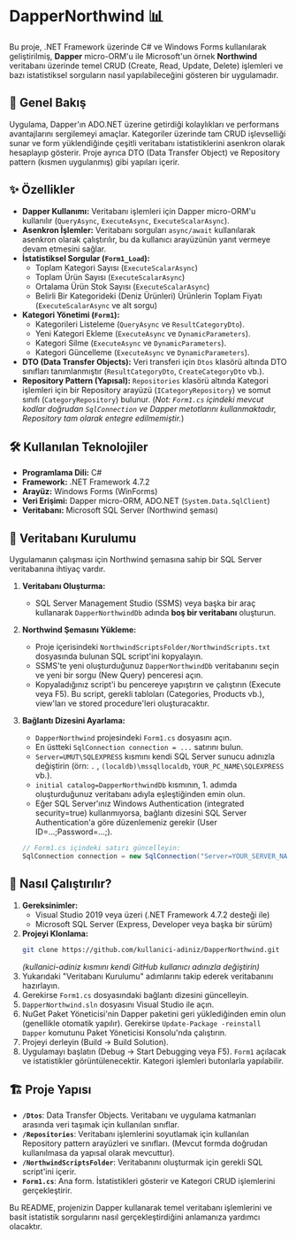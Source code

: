 # DapperNorthwind 📊

Bu proje, .NET Framework üzerinde C# ve Windows Forms kullanılarak geliştirilmiş, **Dapper** micro-ORM'u ile Microsoft'un örnek **Northwind** veritabanı üzerinde temel CRUD (Create, Read, Update, Delete) işlemleri ve bazı istatistiksel sorguların nasıl yapılabileceğini gösteren bir uygulamadır.

## 🚀 Genel Bakış

Uygulama, Dapper'ın ADO.NET üzerine getirdiği kolaylıkları ve performans avantajlarını sergilemeyi amaçlar. Kategoriler üzerinde tam CRUD işlevselliği sunar ve form yüklendiğinde çeşitli veritabanı istatistiklerini asenkron olarak hesaplayıp gösterir. Proje ayrıca DTO (Data Transfer Object) ve Repository pattern (kısmen uygulanmış) gibi yapıları içerir.

## ✨ Özellikler

*   **Dapper Kullanımı:** Veritabanı işlemleri için Dapper micro-ORM'u kullanılır (`QueryAsync`, `ExecuteAsync`, `ExecuteScalarAsync`).
*   **Asenkron İşlemler:** Veritabanı sorguları `async/await` kullanılarak asenkron olarak çalıştırılır, bu da kullanıcı arayüzünün yanıt vermeye devam etmesini sağlar.
*   **İstatistiksel Sorgular (`Form1_Load`):**
    *   Toplam Kategori Sayısı (`ExecuteScalarAsync`)
    *   Toplam Ürün Sayısı (`ExecuteScalarAsync`)
    *   Ortalama Ürün Stok Sayısı (`ExecuteScalarAsync`)
    *   Belirli Bir Kategorideki (Deniz Ürünleri) Ürünlerin Toplam Fiyatı (`ExecuteScalarAsync` ve alt sorgu)
*   **Kategori Yönetimi (`Form1`):**
    *   Kategorileri Listeleme (`QueryAsync` ve `ResultCategoryDto`).
    *   Yeni Kategori Ekleme (`ExecuteAsync` ve `DynamicParameters`).
    *   Kategori Silme (`ExecuteAsync` ve `DynamicParameters`).
    *   Kategori Güncelleme (`ExecuteAsync` ve `DynamicParameters`).
*   **DTO (Data Transfer Objects):** Veri transferi için `Dtos` klasörü altında DTO sınıfları tanımlanmıştır (`ResultCategoryDto`, `CreateCategoryDto` vb.).
*   **Repository Pattern (Yapısal):** `Repositories` klasörü altında Kategori işlemleri için bir Repository arayüzü (`ICategoryRepository`) ve somut sınıfı (`CategoryRepository`) bulunur. (*Not: `Form1.cs` içindeki mevcut kodlar doğrudan `SqlConnection` ve Dapper metotlarını kullanmaktadır, Repository tam olarak entegre edilmemiştir.*)

## 🛠️ Kullanılan Teknolojiler

*   **Programlama Dili:** C#
*   **Framework:** .NET Framework 4.7.2
*   **Arayüz:** Windows Forms (WinForms)
*   **Veri Erişimi:** Dapper micro-ORM, ADO.NET (`System.Data.SqlClient`)
*   **Veritabanı:** Microsoft SQL Server (Northwind şeması)

## 💾 Veritabanı Kurulumu

Uygulamanın çalışması için Northwind şemasına sahip bir SQL Server veritabanına ihtiyaç vardır.

1.  **Veritabanı Oluşturma:**
    *   SQL Server Management Studio (SSMS) veya başka bir araç kullanarak `DapperNorthwindDb` adında **boş bir veritabanı** oluşturun.
2.  **Northwind Şemasını Yükleme:**
    *   Proje içerisindeki `NorthwindScriptsFolder/NorthwindScripts.txt` dosyasında bulunan SQL script'ini kopyalayın.
    *   SSMS'te yeni oluşturduğunuz `DapperNorthwindDb` veritabanını seçin ve yeni bir sorgu (New Query) penceresi açın.
    *   Kopyaladığınız script'i bu pencereye yapıştırın ve çalıştırın (Execute veya F5). Bu script, gerekli tabloları (Categories, Products vb.), view'ları ve stored procedure'leri oluşturacaktır.
3.  **Bağlantı Dizesini Ayarlama:**
    *   `DapperNorthwind` projesindeki `Form1.cs` dosyasını açın.
    *   En üstteki `SqlConnection connection = ...` satırını bulun.
    *   `Server=UMUT\SQLEXPRESS` kısmını kendi SQL Server sunucu adınızla değiştirin (örn: `.` , `(localdb)\mssqllocaldb`, `YOUR_PC_NAME\SQLEXPRESS` vb.).
    *   `initial catalog=DapperNorthwindDb` kısmının, 1. adımda oluşturduğunuz veritabanı adıyla eşleştiğinden emin olun.
    *   Eğer SQL Server'ınız Windows Authentication (integrated security=true) kullanmıyorsa, bağlantı dizesini SQL Server Authentication'a göre düzenlemeniz gerekir (User ID=...;Password=...;).

    ```csharp
    // Form1.cs içindeki satırı güncelleyin:
    SqlConnection connection = new SqlConnection("Server=YOUR_SERVER_NAME;initial catalog=DapperNorthwindDb;integrated security=true");
    ```

## 🏃 Nasıl Çalıştırılır?

1.  **Gereksinimler:**
    *   Visual Studio 2019 veya üzeri (.NET Framework 4.7.2 desteği ile)
    *   Microsoft SQL Server (Express, Developer veya başka bir sürüm)
2.  **Projeyi Klonlama:**
    ```bash
    git clone https://github.com/kullanici-adiniz/DapperNorthwind.git
    ```
    *(kullanici-adiniz kısmını kendi GitHub kullanıcı adınızla değiştirin)*
3.  Yukarıdaki "Veritabanı Kurulumu" adımlarını takip ederek veritabanını hazırlayın.
4.  Gerekirse `Form1.cs` dosyasındaki bağlantı dizesini güncelleyin.
5.  `DapperNorthwind.sln` dosyasını Visual Studio ile açın.
6.  NuGet Paket Yöneticisi'nin Dapper paketini geri yüklediğinden emin olun (genellikle otomatik yapılır). Gerekirse `Update-Package -reinstall Dapper` komutunu Paket Yöneticisi Konsolu'nda çalıştırın.
7.  Projeyi derleyin (Build -> Build Solution).
8.  Uygulamayı başlatın (Debug -> Start Debugging veya F5). `Form1` açılacak ve istatistikler görüntülenecektir. Kategori işlemleri butonlarla yapılabilir.

## 🏗️ Proje Yapısı

*   **`/Dtos`**: Data Transfer Objects. Veritabanı ve uygulama katmanları arasında veri taşımak için kullanılan sınıflar.
*   **`/Repositories`**: Veritabanı işlemlerini soyutlamak için kullanılan Repository pattern arayüzleri ve sınıfları. (Mevcut formda doğrudan kullanılmasa da yapısal olarak mevcuttur).
*   **`/NorthwindScriptsFolder`**: Veritabanını oluşturmak için gerekli SQL script'ini içerir.
*   **`Form1.cs`**: Ana form. İstatistikleri gösterir ve Kategori CRUD işlemlerini gerçekleştirir.

Bu README, projenizin Dapper kullanarak temel veritabanı işlemlerini ve basit istatistik sorgularını nasıl gerçekleştirdiğini anlamanıza yardımcı olacaktır.

